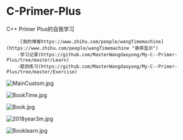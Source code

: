 ﻿# C-Primer-Plus
C++ Primer Plus的自我学习

        -[我的博客https://www.zhihu.com/people/wangTimemachine](https://www.zhihu.com/people/wangTimemachine "悬停显示")
        -学习记录(https://github.com/MasterWangdaoyong/My-C--Primer-Plus/tree/master/Learn)
        -题目练习(https://github.com/MasterWangdaoyong/My-C--Primer-Plus/tree/master/Exercise)
![MainCustom.jpg](https://github.com/MasterWangdaoyong/My-C--Primer-Plus/blob/master/Show/MainCustom.jpg)

![BookTime.jpg](https://github.com/MasterWangdaoyong/My-C--Primer-Plus/blob/master/Show/BookTime.jpg)

![Book.jpg](https://github.com/MasterWangdaoyong/My-C--Primer-Plus/blob/master/Show/Book.jpg)

![2018year3m.jpg](https://github.com/MasterWangdaoyong/My-C--Primer-Plus/blob/master/Show/2018year3m.jpg)

![Booklearn.jpg](https://github.com/MasterWangdaoyong/My-C--Primer-Plus/blob/master/Show/Booklearn.jpg)


